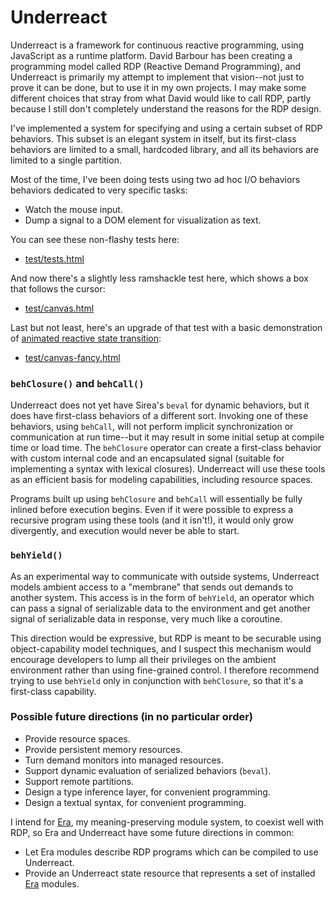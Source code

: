 Underreact
==========

Underreact is a framework for continuous reactive programming, using
JavaScript as a runtime platform. David Barbour has been creating a
programming model called RDP (Reactive Demand Programming), and
Underreact is primarily my attempt to implement that vision--not just
to prove it can be done, but to use it in my own projects. I may make
some different choices that stray from what David would like to call
RDP, partly because I still don't completely understand the reasons
for the RDP design.

I've implemented a system for specifying and using a certain subset of
RDP behaviors. This subset is an elegant system in itself, but its
first-class behaviors are limited to a small, hardcoded library, and
all its behaviors are limited to a single partition.

Most of the time, I've been doing tests using two ad hoc I/O behaviors
behaviors dedicated to very specific tasks:

* Watch the mouse input.
* Dump a signal to a DOM element for visualization as text.

You can see these non-flashy tests here:

* [test/tests.html](http://rocketnia.github.io/underreact/test/tests.html)

And now there's a slightly less ramshackle test here, which shows a
box that follows the cursor:

* [test/canvas.html](http://rocketnia.github.io/underreact/test/canvas.html)

Last but not least, here's an upgrade of that test with a basic
demonstration of [animated reactive state transition](http://awelonblue.wordpress.com/2011/10/11/animated-reactive-state/):

* [test/canvas-fancy.html](http://rocketnia.github.io/underreact/test/canvas-fancy.html)

### `behClosure()` and `behCall()`

Underreact does not yet have Sirea's `beval` for dynamic behaviors,
but it does have first-class behaviors of a different sort. Invoking
one of these behaviors, using `behCall`, will not perform implicit
synchronization or communication at run time--but it may result in
some initial setup at compile time or load time. The `behClosure`
operator can create a first-class behavior with custom internal code
and an encapsulated signal (suitable for implementing a syntax with
lexical closures). Underreact will use these tools as an efficient
basis for modeling capabilities, including resource spaces.

Programs built up using `behClosure` and `behCall` will essentially be
fully inlined before execution begins. Even if it were possible to
express a recursive program using these tools (and it isn't!), it
would only grow divergently, and execution would never be able to
start.

### `behYield()`

As an experimental way to communicate with outside systems, Underreact
models ambient access to a "membrane" that sends out demands to
another system. This access is in the form of `behYield`, an operator
which can pass a signal of serializable data to the environment and
get another signal of serializable data in response, very much like a
coroutine.

This direction would be expressive, but RDP is meant to be securable
using object-capability model techniques, and I suspect this mechanism
would encourage developers to lump all their privileges on the ambient
environment rather than using fine-grained control. I therefore
recommend trying to use `behYield` only in conjunction with
`behClosure`, so that it's a first-class capability.

### Possible future directions (in no particular order)

* Provide resource spaces.
* Provide persistent memory resources.
* Turn demand monitors into managed resources.
* Support dynamic evaluation of serialized behaviors (`beval`).
* Support remote partitions.
* Design a type inference layer, for convenient programming.
* Design a textual syntax, for convenient programming.

I intend for [Era](https://github.com/rocketnia/era), my
meaning-preserving module system, to coexist well with RDP, so Era and
Underreact have some future directions in common:

* Let Era modules describe RDP programs which can be compiled to use
  Underreact.
* Provide an Underreact state resource that represents a set of
  installed [Era](https://github.com/rocketnia/era) modules.
